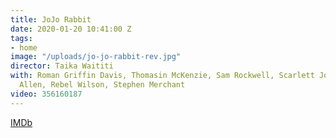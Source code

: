 ```yaml
---
title: JoJo Rabbit
date: 2020-01-20 10:41:00 Z
tags:
- home
image: "/uploads/jo-jo-rabbit-rev.jpg"
director: Taika Waititi
with: Roman Griffin Davis, Thomasin McKenzie, Sam Rockwell, Scarlett Johansson, Alfie
  Allen, Rebel Wilson, Stephen Merchant
video: 356160187
---
```


[IMDb](https://www.imdb.com/title/tt5836706/?ref_=nv_sr_srsg_0_tt_8_nm_0_q_head%2520full%2520of%2520honey)